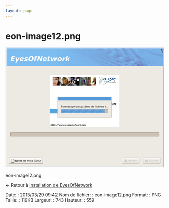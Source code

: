 ```yaml
---
layout: page
---
```


eon-image12.png
===============

[![eon-image12.png](../assets/media/eon-image12.png@cache=&w=743&h=559 "eon-image12.png")](../assets/media/eon-image12.png@cache= "Afficher le fichier original")

eon-image12.png

← Retour à [Installation de
EyesOfNetwork](../eyesofnetwork/eyesofnetwork-iso-install.html "eyesofnetwork:eyesofnetwork-iso-install")

Date:
:   2013/03/29 09:42
Nom de fichier:
:   eon-image12.png
Format:
:   PNG
Taille:
:   119KB
Largeur:
:   743
Hauteur:
:   559

